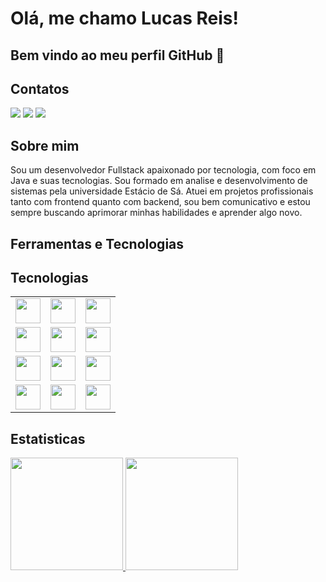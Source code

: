 # Olá, me chamo Lucas Reis! 
## Bem vindo ao meu perfil GitHub 👋

## Contatos

<div>
<a href="https://instagram.com/llusca1" target="_blank"><img loading="lazy" src="https://img.shields.io/badge/-Instagram-%23E4405F?style=for-the-badge&logo=instagram&logoColor=white" target="_blank"></a>
<a href = "mailto:contato@lreis091@gmail.com"><img loading="lazy" src="https://img.shields.io/badge/Gmail-D14836?style=for-the-badge&logo=gmail&logoColor=white" target="_blank"></a>
<a href="https://www.linkedin.com/in/llsreis" target="_blank"><img loading="lazy" src="https://img.shields.io/badge/-LinkedIn-%230077B5?style=for-the-badge&logo=linkedin&logoColor=white" target="_blank"></a>   
</div>

## Sobre mim

Sou um desenvolvedor Fullstack apaixonado por tecnologia, com foco em Java e suas tecnologias. Sou formado em analise e desenvolvimento de sistemas pela universidade Estácio de Sá. Atuei em projetos profissionais tanto com frontend quanto com backend, sou bem comunicativo e estou sempre buscando aprimorar minhas habilidades e aprender algo novo.
<!--
**LLReis/LLReis** is a ✨ _special_ ✨ repository because its `README.md` (this file) appears on your GitHub profile.

Here are some ideas to get you started:

- 🔭 I’m currently working on ...
- 🌱 I’m currently learning ...
- 👯 I’m looking to collaborate on ...
- 🤔 I’m looking for help with ...
- 💬 Ask me about ...
- 📫 How to reach me: ...
- 😄 Pronouns: ...
- ⚡ Fun fact: ...
-->
## Ferramentas e Tecnologias

## Tecnologias

<table>
  <tr>
    <td><img loading="lazy" src="https://cdn.jsdelivr.net/gh/devicons/devicon/icons/git/git-original.svg" width="40" height="40"/></td>
    <td><img loading="lazy" src="https://cdn.jsdelivr.net/gh/devicons/devicon@latest/icons/github/github-original.svg" width="40" height="40" /></td>
    <td><img loading="lazy" src="https://cdn.jsdelivr.net/gh/devicons/devicon@latest/icons/java/java-original-wordmark.svg" width="40" height="40" /></td>
  </tr>
  <tr>
    <td><img loading="lazy" src="https://cdn.jsdelivr.net/gh/devicons/devicon@latest/icons/javascript/javascript-original.svg" width="40" height="40" /></td>
    <td><img loading="lazy" src="https://cdn.jsdelivr.net/gh/devicons/devicon@latest/icons/typescript/typescript-original.svg" width="40" height="40" /></td>
    <td><img loading="lazy" src="https://cdn.jsdelivr.net/gh/devicons/devicon@latest/icons/spring/spring-original-wordmark.svg" width="40" height="40" /></td>
  </tr>
  <tr>
    <td><img loading="lazy" src="https://cdn.jsdelivr.net/gh/devicons/devicon@latest/icons/react/react-original.svg" width="40" height="40" /></td>
    <td><img loading="lazy" src="https://cdn.jsdelivr.net/gh/devicons/devicon@latest/icons/angular/angular-original.svg" width="40" height="40" /></td>
    <td><img loading="lazy" src="https://cdn.jsdelivr.net/gh/devicons/devicon@latest/icons/mysql/mysql-original.svg" width="40" height="40" /></td>
  </tr>
  <tr>
    <td><img loading="lazy" src="https://cdn.jsdelivr.net/gh/devicons/devicon@latest/icons/microsoftsqlserver/microsoftsqlserver-original-wordmark.svg" width="40" height="40" /></td>
    <td><img loading="lazy" src="https://cdn.jsdelivr.net/gh/devicons/devicon@latest/icons/intellij/intellij-original.svg" width="40" height="40" /></td>
    <td><img loading="lazy" src="https://cdn.jsdelivr.net/gh/devicons/devicon@latest/icons/androidstudio/androidstudio-original.svg" width="40" height="40" /></td>
  </tr>
</table>



## Estatisticas

<div style="display: flex; flex-direction: row;">
<a href="https://github.com/LLReis">
<img loading="lazy" height="180em" src="https://github-readme-stats.vercel.app/api/top-langs/?username=LLReis&layout=compact&langs_count=7&theme=dracula"/>
<img loading="lazy" height="180em" src="https://github-readme-stats.vercel.app/api?username=LLReis&show_icons=true&theme=dracula&include_all_commits=true&count_private=true"/>
</div>
